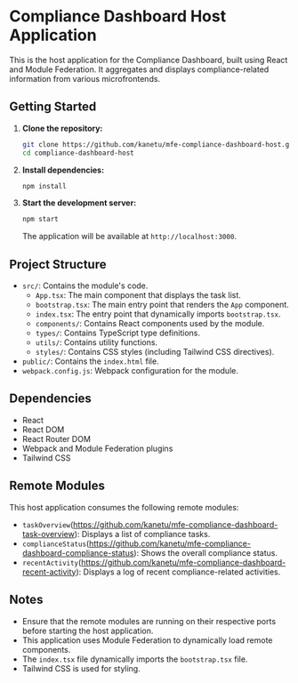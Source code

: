 # Compliance Dashboard Host Application

This is the host application for the Compliance Dashboard, built using React and Module Federation. It aggregates and displays compliance-related information from various microfrontends.

## Getting Started

1.  **Clone the repository:**

    ```bash
    git clone https://github.com/kanetu/mfe-compliance-dashboard-host.git
    cd compliance-dashboard-host
    ```

2.  **Install dependencies:**

    ```bash
    npm install
    ```

3.  **Start the development server:**

    ```bash
    npm start
    ```

    The application will be available at `http://localhost:3000`.

## Project Structure

- `src/`: Contains the module's code.
  - `App.tsx`: The main component that displays the task list.
  - `bootstrap.tsx`: The main entry point that renders the `App` component.
  - `index.tsx`: The entry point that dynamically imports `bootstrap.tsx`.
  - `components/`: Contains React components used by the module.
  - `types/`: Contains TypeScript type definitions.
  - `utils/`: Contains utility functions.
  - `styles/`: Contains CSS styles (including Tailwind CSS directives).
- `public/`: Contains the `index.html` file.
- `webpack.config.js`: Webpack configuration for the module.

## Dependencies

- React
- React DOM
- React Router DOM
- Webpack and Module Federation plugins
- Tailwind CSS

## Remote Modules

This host application consumes the following remote modules:

- `taskOverview`(https://github.com/kanetu/mfe-compliance-dashboard-task-overview): Displays a list of compliance tasks.
- `complianceStatus`(https://github.com/kanetu/mfe-compliance-dashboard-compliance-status): Shows the overall compliance status.
- `recentActivity`(https://github.com/kanetu/mfe-compliance-dashboard-recent-activity): Displays a log of recent compliance-related activities.

## Notes

- Ensure that the remote modules are running on their respective ports before starting the host application.
- This application uses Module Federation to dynamically load remote components.
- The `index.tsx` file dynamically imports the `bootstrap.tsx` file.
- Tailwind CSS is used for styling.
